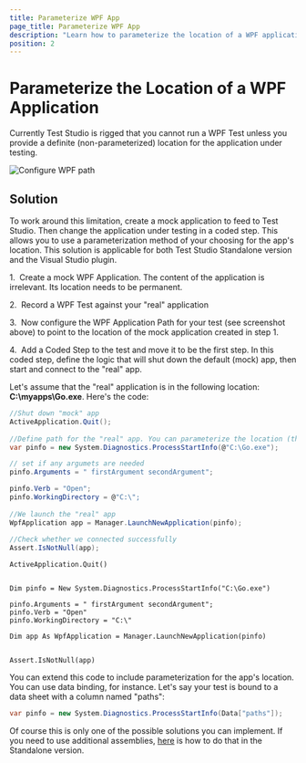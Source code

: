 ```yaml
---
title: Parameterize WPF App
page_title: Parameterize WPF App
description: "Learn how to parameterize the location of a WPF application in Test Studio. This guide provides a coded solution in C# to handle dynamic app paths, enabling flexible and efficient automated testing workflows."
position: 2
---
```

# Parameterize the Location of a WPF Application

Currently Test Studio is rigged that you cannot run a WPF Test unless you provide a definite (non-parameterized) location for the application under testing.

![Configure WPF path][1]

## Solution

To work around this limitation, create a mock application to feed to Test Studio. Then change the application under testing in a coded step. This allows you to use a parameterization method of your choosing for the app's location. This solution is applicable for both Test Studio Standalone version and the Visual Studio plugin.

1.&nbsp; Create a mock WPF Application. The content of the application is irrelevant. Its location needs to be permanent.

2.&nbsp; Record a WPF Test against your "real" application

3.&nbsp; Now configure the WPF Application Path for your test (see screenshot above) to point to the location of the mock application created in step 1.

4.&nbsp; Add a Coded Step to the test and move it to be the first step. In this coded step, define the logic that will shut down the default (mock) app, then start and connect to the "real" app.

Let's assume that the "real" application is in the following location: **C:\myapps\Go.exe**. Here's the code:

```C#
//Shut down "mock" app
ActiveApplication.Quit();
 
//Define path for the "real" app. You can parameterize the location (the String argument) in a variety of ways
var pinfo = new System.Diagnostics.ProcessStartInfo(@"C:\Go.exe");

// set if any argumets are needed
pinfo.Arguments = " firstArgument secondArgument";

pinfo.Verb = "Open";
pinfo.WorkingDirectory = @"C:\";
 
//We launch the "real" app
WpfApplication app = Manager.LaunchNewApplication(pinfo);
 
//Check whether we connected successfully
Assert.IsNotNull(app);
```
```VB
ActiveApplication.Quit()
 

Dim pinfo = New System.Diagnostics.ProcessStartInfo("C:\Go.exe")

pinfo.Arguments = " firstArgument secondArgument";
pinfo.Verb = "Open"
pinfo.WorkingDirectory = "C:\"

Dim app As WpfApplication = Manager.LaunchNewApplication(pinfo)
 

Assert.IsNotNull(app)
```


You can extend this code to include parameterization for the app's location. You can use data binding, for instance. Let's say your test is bound to a data sheet with a column named "paths":


```C#
var pinfo = new System.Diagnostics.ProcessStartInfo(Data["paths"]);
```


Of course this is only one of the possible solutions you can implement. If you need to use additional assemblies, <a href="/advanced-topics/coded-steps/add-assembly-reference" target="_blank">here</a> is how to do that in the Standalone version.

[1]: /img/advanced-topics/coded-samples/wpf/parameterize-wpf-app/fig1.png

